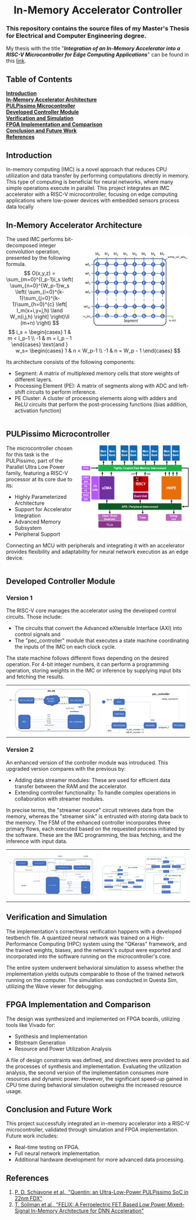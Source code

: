 # <h1 align="center">In-Memory Accelerator Controller</h1>
### This repository contains the source files of my Master's Thesis for Electrical and Computer Engineering degree.

My thesis with the title "***Integration of an In-Memory Accelerator into a RISC-V Microcontroller for Edge Computing Applications***" can be found in this [link](https://ikee.lib.auth.gr/record/353424/?ln=en).

## Table of Contents
**[Introduction](#Introduction)**<br>
**[In-Memory Accelerator Architecture](#in-memory-accelerator-architecture)**<br>
**[PULPissimo Microcontroller](#pulpissimo-microcontroller)**<br>
**[Developed Controller Module](#developed-controller-module)**<br>
**[Verification and Simulation](#verification-and-simulation)**<br>
**[FPGA Implementation and Comparison](#fpga-implementation-and-comparison)**<br>
**[Conclusion and Future Work](#conclusion-and-future-work)**<br>
**[References](#references)**<br>

## Introduction
In-memory computing (IMC) is a novel approach that reduces CPU utilization and data transfer by performing computations directly in memory. This type of computing is beneficial for neural networks, where many simple operations execute in parallel. This project integrates an IMC accelerator with a RISC-V microcontroller, focusing on edge computing applications where low-power devices with embedded sensors process data locally

## In-Memory Accelerator Architecture

<div style="float: right; margin-left:20px;">
    <img src="docs/pec_engine_architecture.gif" alt="Sample Image" width="300px"/>
</div>

The used IMC performs bit-decomposed integer convolution operation, presented by the following formula.
$$
O(x,y,z) = \sum_{m=0}^{I_p-1}i_s
\left(
    \sum_{n=0}^{W_p-1}w_s
    \left(
        \sum_{i=0}^{k-1}\sum_{j=0}^{k-1}\sum_{h=0}^{c}
        \left[
            I_m(x+i,y+j,h) \land W_n(i,j,h)
        \right]
    \right)\ll (m+n)
\right)
$$
$$
i_s = \begin{cases}
1 & m < I_p-1 \\
-1 & m = I_p - 1
\end{cases} \text{and }
w_s= \begin{cases}
1 & n < W_p-1 \\
-1 & n = W_p - 1
\end{cases}
$$

Its architecture consists of the following components:
- Segment: A matrix of multiplexed memory cells that store weights of different layers.
- Processing Element (PE): A matrix of segments along with ADC and left-shift circuits to perform inference.
- PE Cluster: A cluster of processing elements along with adders and ReLU circuits that perform the post-processing functions (bias addition, activation function)
<div style="clear: both;"></div>

## PULPissimo Microcontroller
<div style="float: right; margin-left:20px;">
    <img src="docs/pulpissimo_archi.png" alt="Sample Image" width="300px"/>
</div>

The microcontroller chosen for this task is the PULPissimo, part of the Parallel Ultra Low Power family, featuring a RISC-V processor at its core due to its:
- Highly Parameterized Architecture
- Support for Accelerator Integration
- Advanced Memory Subsystem
- Peripheral Support

Connecting an MCU with peripherals and integrating it with an accelerator provides flexibility and adaptability for neural network execution as an edge device.
<div style="clear: both;"></div>

## Developed Controller Module
### Version 1
The RISC-V core manages the accelerator using the developed control circuits. Those include:
- The circuits that convert the Advanced eXtensible Interface (AXI) into control signals and
- The "pec_controller" module that executes a state machine coordinating the inputs of the IMC on each clock cycle.

The state machine follows different flows depending on the desired operation. For 4-bit integer numbers, it can perform a programming operation, storing weights in the IMC or inference by supplying input bits and fetching the results.

|||
|-|-|
![](docs/controller_module_v1.png) | ![](docs/imc_fsm_v1.gif)

### Version 2
An enhanced version of the controller module was introduced. This upgraded version compares with the previous by:
-  Adding data streamer modules: These are used for efficient data transfer between the RAM and the accelerator.
- Extending controller functionality: To handle complex operations in collaboration with streamer modules.

In precise terms, the "streamer source" circuit retrieves data from the memory, whereas the "streamer sink" is entrusted with storing data back to the memory. The FSM of the enhanced controller incorporates three primary flows, each executed based on the requested process initiated by the software. These are the IMC programming, the bias fetching, and the inference with input data.

|||
|-|-|
![](docs/controller_module_v2.png) | ![](docs/imc_fsm_v2.gif)

## Verification and Simulation
The implementation's correctness verification happens with a developed testbench file. A quantized neural network was trained on a High-Performance Computing (HPC) system using the "QKeras" framework, and the trained weights, biases, and the network's output were exported and incorporated into the software running on the microcontroller's core.

The entire system underwent behavioral simulation to assess whether the implementation yields outputs comparable to those of the trained network running on the computer. The simulation was conducted in Questa Sim, utilizing the Wave viewer for debugging.

## FPGA Implementation and Comparison
The design was synthesized and implemented on FPGA boards, utilizing tools like Vivado for:
- Synthesis and Implementation
- Bitstream Generation
- Resource and Power Utilization Analysis

A file of design constraints was defined, and directives were provided to aid the processes of synthesis and implementation. Evaluating the utilization analysis, the second version of the implementation consumes more resources and dynamic power. However, the significant speed-up gained in CPU time during behavioral simulation outweighs the increased resource usage.

## Conclusion and Future Work
This project successfully integrated an in-memory accelerator into a RISC-V microcontroller, validated through simulation and FPGA implementation. Future work includes:
- Real-time testing on FPGA.
- Full neural network implementation.
- Additional hardware development for more advanced data processing.

## References
1. [P. D. Schiavone et al., "Quentin: an Ultra-Low-Power PULPissimo SoC in 22nm FDX"](https://doi.org/10.1109/S3S.2018.8640145)
2. [T. Soliman et al., "FELIX: A Ferroelectric FET Based Low Power Mixed-Signal In-Memory Architecture for DNN Acceleration"](https://doi.org/10.1145/3529760)
